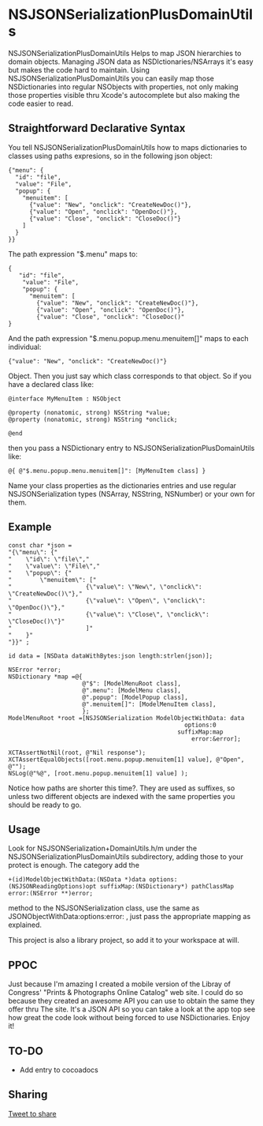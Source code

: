NSJSONSerializationPlusDomainUtils
==================================

NSJSONSerializationPlusDomainUtils Helps to map JSON hierarchies to domain objects. 
Managing JSON data as NSDIctionaries/NSArrays it's easy but makes the code hard to  maintain. 
Using NSJSONSerializationPlusDomainUtils you can easily map those NSDictionaries 
into regular NSObjects with properties, not only making those properties visible thru Xcode's autocomplete but also making the code easier to read.

## Straightforward Declarative Syntax

You tell NSJSONSerializationPlusDomainUtils how to maps dictionaries to classes using paths expresions, so in the following json object:

    {"menu": {
      "id": "file",
      "value": "File",
      "popup": {
        "menuitem": [
          {"value": "New", "onclick": "CreateNewDoc()"},
          {"value": "Open", "onclick": "OpenDoc()"},
          {"value": "Close", "onclick": "CloseDoc()"}
        ]
      }
    }}

The path expression "$.menu" maps to:

    {
       "id": "file",
        "value": "File",
        "popup": {
          "menuitem": [
            {"value": "New", "onclick": "CreateNewDoc()"},
            {"value": "Open", "onclick": "OpenDoc()"},
            {"value": "Close", "onclick": "CloseDoc()"   
    }

And the path expression "$.menu.popup.menu.menuitem[]" maps to each individual:

    {"value": "New", "onclick": "CreateNewDoc()"}
    
Object. Then you just say which class corresponds to that object. So if you have a declared class like:

    @interface MyMenuItem : NSObject
    
    @property (nonatomic, strong) NSString *value;
    @property (nonatomic, strong) NSString *onclick;
    
    @end

then you pass a NSDictionary entry to NSJSONSerializationPlusDomainUtils like:

    @{ @"$.menu.popup.menu.menuitem[]": [MyMenuItem class] }

Name your class properties as the dictionaries entries and use regular NSJSONSerialization types (NSArray, NSString, NSNumber) or your own for them.

## Example

    const char *json =
    "{\"menu\": {"
    "    \"id\": \"file\","
    "    \"value\": \"File\","
    "    \"popup\": {"
    "        \"menuitem\": ["
    "                     {\"value\": \"New\", \"onclick\": \"CreateNewDoc()\"},"
    "                     {\"value\": \"Open\", \"onclick\": \"OpenDoc()\"},"
    "                     {\"value\": \"Close\", \"onclick\": \"CloseDoc()\"}"
    "                     ]"
    "    }"
    "}}" ;
    
    id data = [NSData dataWithBytes:json length:strlen(json)];
    
    NSError *error;
    NSDictionary *map =@{
                         @"$": [ModelMenuRoot class],
                         @".menu": [ModelMenu class],
                         @".popup": [ModelPopup class],
                         @".menuitem[]": [ModelMenuItem class],
                         };
    ModelMenuRoot *root =[NSJSONSerialization ModelObjectWithData: data
                                                      options:0
                                                    suffixMap:map
                                                        error:&error];
    
    XCTAssertNotNil(root, @"Nil response");
    XCTAssertEqualObjects([root.menu.popup.menuitem[1] value], @"Open", @"");
    NSLog(@"%@", [root.menu.popup.menuitem[1] value] );
    

Notice how paths are shorter this time?. They are used as suffixes, so unless two different objects are indexed with the same properties you should be ready to go.

## Usage

Look for NSJSONSerialization+DomainUtils.h/m under the NSJSONSerializationPlusDomainUtils
subdirectory, adding those to your protect is enough. The category add the

    +(id)ModelObjectWithData:(NSData *)data options:(NSJSONReadingOptions)opt suffixMap:(NSDictionary*) pathClassMap error:(NSError **)error;
 
method to the NSJSONSerialization class, use the same as JSONObjectWithData:options:error: , just pass the appropriate mapping as explained.

This project is also a library project, so add it to your workspace at will.

## PPOC

Just because I'm amazing I created a mobile version of the Libray of Congress' "Prints & Photographs Online Catalog" web site. I could do so because they created an awesome API you can use to obtain the same they offer thru The site. It's a JSON API so you can take a look at the app top see how great the code look without being forced to use NSDictionaries. Enjoy it! 

## TO-DO

* Add entry to cocoadocs

## Sharing

<a href="https://twitter.com/share?text=Map JSON to model classes in Objective-C$hashtags=NSJSONSerializationPlusDomainUtils" class="twitter-share-button" data-lang="en">Tweet to share</a>




